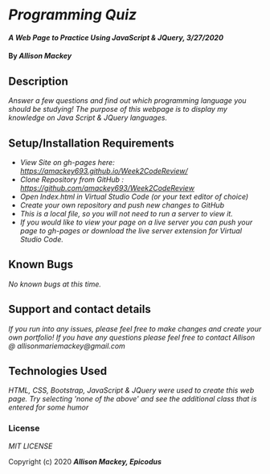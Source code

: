 # _Programming Quiz_

#### _A Web Page to Practice Using JavaScript & JQuery, 3/27/2020_

#### By _**Allison Mackey**_

## Description

_Answer a few questions and find out which programming language you should be studying! The purpose of this webpage is to display my knowledge on Java Script & JQuery languages._

## Setup/Installation Requirements

* _View Site on gh-pages here: https://amackey693.github.io/Week2CodeReview/_
* _Clone Repository from GitHub : https://github.com/amackey693/Week2CodeReview_
* _Open Index.html in Virtual Studio Code (or your text editor of choice)_
* _Create your own repository and push new changes to GitHub_
* _This is a local file, so you will not need to run a server to view it._
* _If you would like to view your page on a live server you can push your page to gh-pages or download the live server extension for Virtual Studio Code._

## Known Bugs

_No known bugs at this time._

## Support and contact details

_If you run into any issues, please feel free to make changes and create your own portfolio! If you have any questions please feel free to contact Allison @ allisonmariemackey@gmail.com_ 

## Technologies Used

_HTML, CSS, Bootstrap, JavaScript & JQuery were used to create this web page. Try selecting 'none of the above' and see the additional class that is entered for some humor_

### License

*MIT LICENSE*

Copyright (c) 2020 **_Allison Mackey, Epicodus_**